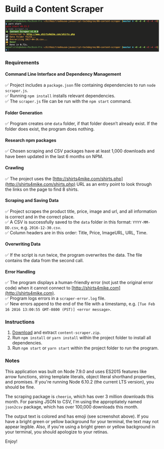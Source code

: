 # Build a Content Scraper

![Content Scraper](content-scraper.png)

### Requirements

#### Command Line Interface and Dependency Management
:white_check_mark: Project includes a `package.json` file containing dependencies to run `node scraper.js`.  
:white_check_mark: Running `npm install` installs relevant dependencies.  
:white_check_mark: The `scraper.js` file can be run with the `npm start` command.

#### Folder Generation
:white_check_mark: Program creates one `data` folder, if that folder doesn’t already exist. If the folder does exist, the program does nothing.

#### Research npm packages
:white_check_mark: Chosen scraping and CSV packages have at least 1,000 downloads and have been updated in the last 6 months on NPM.

#### Crawling
:white_check_mark: The project uses the [http://shirts4mike.com/shirts.php](http://shirts4mike.com/shirts.php) URL as an entry point to look through the links on the page to find 8 shirts.

#### Scraping and Saving Data
:white_check_mark: Project scrapes the product title, price, image and url, and all information is correct and in the correct place.  
:white_check_mark: A CSV is successfully saved to the `data` folder in this format: `YYYY-MM-DD.csv`, e.g. `2016-12-30.csv`.  
:white_check_mark: Column headers are in this order: Title, Price, ImageURL, URL, Time.

#### Overwriting Data
:white_check_mark: If the script is run twice, the program overwrites the data. The file contains the data from the second call.

#### Error Handling
:white_check_mark: The program displays a human-friendly error (not just the original error code) when it cannot connect to [http://shirts4mike.com](http://shirts4mike.com).  
:white_check_mark: Program logs errors in a `scraper-error.log` file.  
:white_check_mark: New errors append to the end of the file with a timestamp, e.g. `[Tue Feb 16 2016 13:00:55 GMT-0800 (PST)] <error message>`.

### Instructions

1. [Download](https://github.com/adamelliotfields/treehouse-javascript-techdegree/raw/master/06-content-scraper/content-scraper.zip) and extract `content-scraper.zip`.
2. Run `npm install` or `yarn install` within the project folder to install all dependencies.
3. Run `npm start` or `yarn start` within the project folder to run the program.

### Notes
This application was built on Node 7.9.0 and uses ES2015 features like arrow functions, string template literals, object literal shorthand properties, and promises. If you're running Node 6.10.2 (the current LTS version), you should be fine.  

The scraping package is `cheerio`, which has over 3 million downloads this month. For parsing JSON to CSV, I'm using the approptiately named `json2csv` package, which has over 100,000 downloads this month.  

The output text is colored and has emoji (see screenshot above). If you have a bright green or yellow background for your terminal, the text may not appear legible. Also, if you're using a bright green or yellow background in your terminal, you should apologize to your retinas.  

Enjoy!
